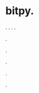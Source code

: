 # bitpy.
.
.
.
.












.






















































.
























.



























.

















































































.







